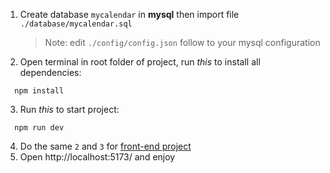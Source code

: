 1. Create database `mycalendar` in **mysql** then import file `./database/mycalendar.sql`
   > Note: edit `./config/config.json` follow to your mysql configuration
2. Open terminal in root folder of project, run _this_ to install all dependencies:

```terminal
  npm install
```

3. Run _this_ to start project:

```terminal
  npm run dev
```

4. Do the same `2` and `3` for [front-end project](https://github.com/ldblckrs-258/calendar-ooad)
5. Open http://localhost:5173/ and enjoy
